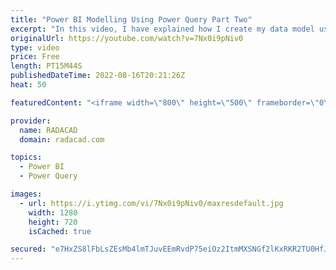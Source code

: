 ```yaml
---
title: "Power BI Modelling Using Power Query Part Two"
excerpt: "In this video, I have explained how I create my data model using the Power Query  https://youtu.be/rf_w5k_PfXA  and  https://youtu.be/ajCkA5GhJlI"
originalUrl: https://youtube.com/watch?v=7Nx0i9pNiv0
type: video
price: Free
length: PT15M44S
publishedDateTime: 2022-08-16T20:21:26Z
heat: 50

featuredContent: "<iframe width=\"800\" height=\"500\" frameborder=\"0\" src=\"https://www.youtube.com/embed/7Nx0i9pNiv0\" allow=\"accelerometer; autoplay; encrypted-media; gyroscope; picture-in-picture\" allowfullscreen></iframe>"

provider:
  name: RADACAD
  domain: radacad.com

topics:
  - Power BI
  - Power Query

images:
  - url: https://i.ytimg.com/vi/7Nx0i9pNiv0/maxresdefault.jpg
    width: 1280
    height: 720
    isCached: true

secured: "e7HxZS8lFbLsZEsMb4lmTJuvEEmRvdP75eiOz2ItmMXSNGf2lKxRKR2TU0HfJD8T6LiXVfN70M+zWm+pUedhhdyVZJrrgwGWkfWkSxx7pmOU+km+YDghjkTd+hkY3zRWTAYHv1dIHh9p3lVy5xaku0K10gw7wwx55UO6+k6Sl+JtarYLW41GjuSbC3Pb6Z5ry3yJF2nGGQYv5ggjUd7WwWpSGnMrYSLw3nUwz35yRVkkluooqZmYxT+b/Z3wEAGdHZHrT+UQhWgvSYzSsYZqoq49WztstGy574RejDKgHAD9WXTYy3VfPrvFq7gW0xWGLBo2S7r0bj+agFKOdKWaOMVBh9M+9YzTf4p1VIOZrj/mi+8UOlgvd3/GbtDA/pVIz/F2anlhyaWXLMOK1Q4pSuSEF0/wQeSz1D3Ac5zIjqo=;vWlD2WhevDg1PBaN+5Zm/Q=="
---
```



